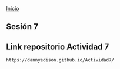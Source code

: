 <!-- No borrar o modificar -->
[Inicio](./index.md)

## Sesión 7 


<!-- Su documentación aquí -->

## Link repositorio Actividad 7

``` bash
https://dannyedison.github.io/Actividad7/
```






